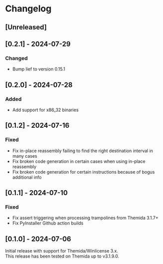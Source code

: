 # Changelog

## [Unreleased]

## [0.2.1] - 2024-07-29

### Changed

- Bump lief to version 0.15.1

## [0.2.0] - 2024-07-28

### Added

- Add support for x86_32 binaries

## [0.1.2] - 2024-07-16

### Fixed

- Fix in-place reassembly failing to find the right destination interval in many cases
- Fix broken code generation in certain cases when using in-place reassembly
- Fix broken code generation for certain instructions because of bogus additional info

## [0.1.1] - 2024-07-10

### Fixed

- Fix assert triggering when processing trampolines from Themida 3.1.7+
- Fix PyInstaller Github action builds

## [0.1.0] - 2024-07-06

Initial release with support for Themida/Winlicense 3.x.  
This release has been tested on Themida up to v3.1.9.0.
